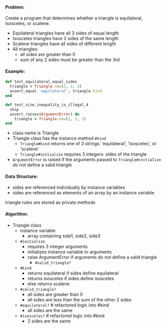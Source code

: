#### Problem:
Create a program that determines whether a triangle is equilateral, isosceles, or scalene.
- Equilateral triangles have all 3 sides of equal length
- Isosceles triangles have 2 sides of the same length
- Scalene triangles have all sides of different length
- All triangles:
  - all sides are greater than 0
  - sum of any 2 sides must be greater than the 3rd

#### Example:
```ruby
def test_equilateral_equal_sides
  triangle = Triangle.new(2, 2, 2)
  assert_equal 'equilateral', triangle.kind
end

def test_size_inequality_is_illegal_4
  skip
  assert_raises(ArgumentError) do
    triangle = Triangle.new(1, 1, 2)
end
```

- class name is Triangle
- Triangle class has the instance method `#kind`
  - `Triangle#kind` returns one of 3 strings: 'equilateral', 'isosceles', or 'scalene'
  - `Triangle#initialize` requires 3 integers: sides of the triangle
- `ArgumentError` is raised if the arguments passed to `Triangle#initialize` do not define a valid triangle

#### Data Structure:
- sides are referenced individually by instance variables
- sides are referenced as elements of an array by an instance variable

triangle rules are stored as private methods

#### Algorithm:
- Triangle class
  - instance variable
    - array containing side1, side2, side3
  - `#initialize`
    - requires 3 integer arguments
    - initializes instance variable to arguments
    - raise ArgumentError if arguments do not define a valid triangle
      - `#valid_triangle?`
  - `#kind`
    - returns equilateral if sides define equilateral
    - returns isosceles if sides define isosceles
    - else returns scalene
  - `#valid_triangle?`
    - all sides are greater than 0
    - all sides are less than the sum of the other 2 sides
  - `#equilateral?` # refactored logic into #kind
    - all sides are the same
  - `#isosceles?` # refactored logic into #kind
    - 2 sides are the same
